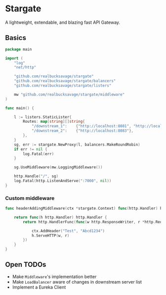 # Stargate

A lightweight, extendable, and blazing fast API Gateway.

## Basics

```go
package main

import (
	"log"
	"net/http"

	"github.com/realbucksavage/stargate"
	"github.com/realbucksavage/stargate/balancers"
	"github.com/realbucksavage/stargate/listers"

	mw "github.com/realbucksavage/stargate/middleware"
)

func main() {

	l := listers.StaticLister{
		Routes: map[string][]string{
			"/downstream_1":    {"http://localhost:8081", "http://localhost:8082"},
			"/downstream_2":    {"http://localhost:8083"},
		},
	}
	sg, err := stargate.NewProxy(l, balancers.MakeRoundRobin)
	if err != nil {
		log.Fatal(err)
	}

	sg.UseMiddleware(mw.LoggingMiddleware())

	http.Handle("/", sg)
	log.Fatal(http.ListenAndServe(":7000", nil))
}
```

### Custom middleware

```go
func headerAddingMiddleware(ctx *stargate.Context) func(http.Handler) http.Handler {

	return func(h http.Handler) http.Handler {
		return http.HandlerFunc(func(w http.ResponseWriter, r *http.Request) {

			ctx.AddHeader("Test", "Abcd1234")
			h.ServeHTTP(w, r)
		})
	}
}
```

## Open TODOs

- Make `Middleware`'s implementation better
- Make `LoadBalancer` aware of changes in downstream server list
- Implement a Eureka Client
